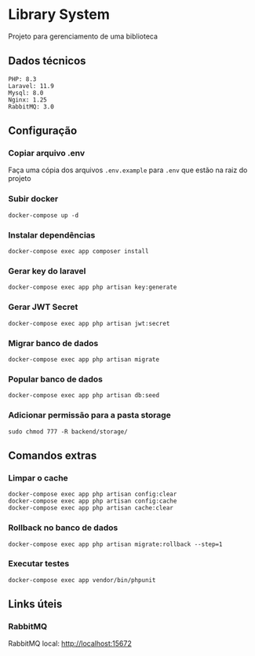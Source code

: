 # Library System

Projeto para gerenciamento de uma biblioteca


## Dados técnicos

```
PHP: 8.3
Laravel: 11.9
Mysql: 8.0
Nginx: 1.25
RabbitMQ: 3.0
```


## Configuração

### Copiar arquivo .env

Faça uma cópia dos arquivos `.env.example` para `.env` que estão na raiz do projeto


### Subir docker

```
docker-compose up -d
```

### Instalar dependências

```
docker-compose exec app composer install
```


### Gerar key do laravel

```
docker-compose exec app php artisan key:generate
```

### Gerar JWT Secret

```
docker-compose exec app php artisan jwt:secret
```

### Migrar banco de dados

```
docker-compose exec app php artisan migrate
```

### Popular banco de dados

```
docker-compose exec app php artisan db:seed
```

### Adicionar permissão para a pasta storage

```
sudo chmod 777 -R backend/storage/
```

## Comandos extras

### Limpar o cache

```
docker-compose exec app php artisan config:clear
docker-compose exec app php artisan config:cache
docker-compose exec app php artisan cache:clear
```

### Rollback no banco de dados

```
docker-compose exec app php artisan migrate:rollback --step=1
```

### Executar testes

```
docker-compose exec app vendor/bin/phpunit
```

## Links úteis

### RabbitMQ

RabbitMQ local: <a href="http://localhost:15672">http://localhost:15672</a>
